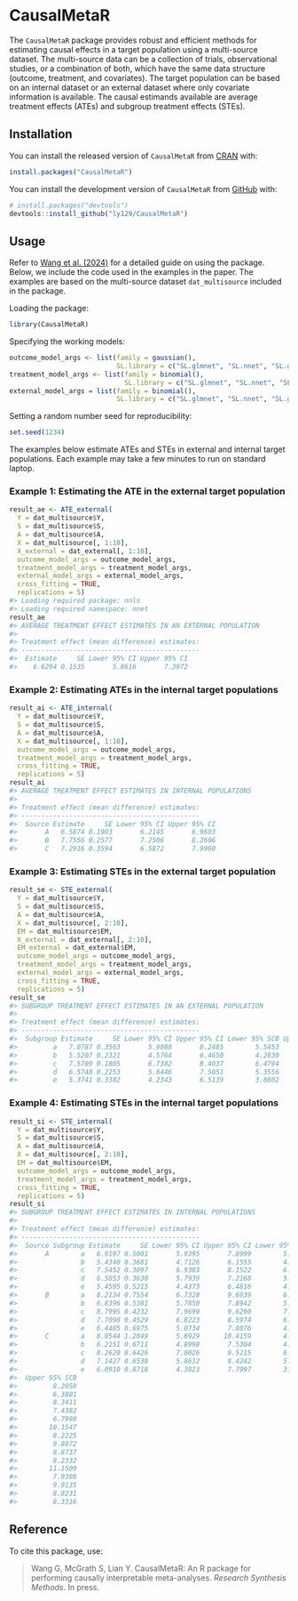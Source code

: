
<!-- README.md is generated from README.Rmd. Please edit that file -->

# CausalMetaR

<!-- badges: start -->
<!-- badges: end -->

The `CausalMetaR` package provides robust and efficient methods for
estimating causal effects in a target population using a multi-source
dataset. The multi-source data can be a collection of trials,
observational studies, or a combination of both, which have the same
data structure (outcome, treatment, and covariates). The target
population can be based on an internal dataset or an external dataset
where only covariate information is available. The causal estimands
available are average treatment effects (ATEs) and subgroup treatment
effects (STEs).

## Installation

You can install the released version of `CausalMetaR` from
[CRAN](https://CRAN.R-project.org/package=CausalMetaR) with:

``` r
install.packages("CausalMetaR")
```

You can install the development version of `CausalMetaR` from
[GitHub](https://github.com/ly129/CausalMetaR) with:

``` r
# install.packages("devtools")
devtools::install_github("ly129/CausalMetaR")
```

## Usage

Refer to [Wang et al. (2024)](https://doi.org/10.48550/arXiv.2402.04341)
for a detailed guide on using the package. Below, we include the code
used in the examples in the paper. The examples are based on the
multi-source dataset `dat_multisource` included in the package.

Loading the package:

``` r
library(CausalMetaR)
```

Specifying the working models:

``` r
outcome_model_args <- list(family = gaussian(),
                           SL.library = c("SL.glmnet", "SL.nnet", "SL.glm"))
treatment_model_args <- list(family = binomial(),
                             SL.library = c("SL.glmnet", "SL.nnet", "SL.glm"))
external_model_args = list(family = binomial(),
                           SL.library = c("SL.glmnet", "SL.nnet", "SL.glm"))
```

Setting a random number seed for reproducibility:

``` r
set.seed(1234)
```

The examples below estimate ATEs and STEs in external and internal
target populations. Each example may take a few minutes to run on
standard laptop.

### Example 1: Estimating the ATE in the external target population

``` r
result_ae <- ATE_external(
  Y = dat_multisource$Y,
  S = dat_multisource$S,
  A = dat_multisource$A,
  X = dat_multisource[, 1:10],
  X_external = dat_external[, 1:10],
  outcome_model_args = outcome_model_args,
  treatment_model_args = treatment_model_args,
  external_model_args = external_model_args,
  cross_fitting = TRUE,
  replications = 5)
#> Loading required package: nnls
#> Loading required namespace: nnet
result_ae
#> AVERAGE TREATMENT EFFECT ESTIMATES IN AN EXTERNAL POPULATION
#> 
#> Treatment effect (mean difference) estimates:
#> ---------------------------------------------
#>  Estimate     SE Lower 95% CI Upper 95% CI
#>    6.6294 0.1535       5.8616       7.3972
```

### Example 2: Estimating ATEs in the internal target populations

``` r
result_ai <- ATE_internal(
  Y = dat_multisource$Y,
  S = dat_multisource$S,
  A = dat_multisource$A,
  X = dat_multisource[, 1:10],
  outcome_model_args = outcome_model_args,
  treatment_model_args = treatment_model_args,
  cross_fitting = TRUE,
  replications = 5)
result_ai
#> AVERAGE TREATMENT EFFECT ESTIMATES IN INTERNAL POPULATIONS
#> 
#> Treatment effect (mean difference) estimates:
#> ---------------------------------------------
#>  Source Estimate     SE Lower 95% CI Upper 95% CI
#>       A   6.5874 0.1903       6.2145       6.9603
#>       B   7.7556 0.2577       7.2506       8.2606
#>       C   7.2916 0.3594       6.5872       7.9960
```

### Example 3: Estimating STEs in the external target population

``` r
result_se <- STE_external(
  Y = dat_multisource$Y, 
  S = dat_multisource$S, 
  A = dat_multisource$A, 
  X = dat_multisource[, 2:10], 
  EM = dat_multisource$EM,
  X_external = dat_external[, 2:10], 
  EM_external = dat_external$EM, 
  outcome_model_args = outcome_model_args, 
  treatment_model_args = treatment_model_args, 
  external_model_args = external_model_args,
  cross_fitting = TRUE,
  replications = 5)
result_se
#> SUBGROUP TREATMENT EFFECT ESTIMATES IN AN EXTERNAL POPULATION
#> 
#> Treatment effect (mean difference) estimates:
#> ---------------------------------------------
#>  Subgroup Estimate     SE Lower 95% CI Upper 95% CI Lower 95% SCB Upper 95% SCB
#>         a   7.0787 0.3563       5.9088       8.2485        5.5453        8.6121
#>         b   5.5207 0.2321       4.5764       6.4650        4.2830        6.7585
#>         c   7.5709 0.1805       6.7382       8.4037        6.4794        8.6625
#>         d   6.5748 0.2253       5.6446       7.5051        5.3556        7.7941
#>         e   5.3741 0.3382       4.2343       6.5139        3.8802        6.8681
```

### Example 4: Estimating STEs in the internal target populations

``` r
result_si <- STE_internal(
  Y = dat_multisource$Y, 
  S = dat_multisource$S, 
  A = dat_multisource$A, 
  X = dat_multisource[, 2:10], 
  EM = dat_multisource$EM,
  outcome_model_args = outcome_model_args, 
  treatment_model_args = treatment_model_args,
  cross_fitting = TRUE,
  replications = 5)
result_si
#> SUBGROUP TREATMENT EFFECT ESTIMATES IN INTERNAL POPULATIONS
#> 
#> Treatment effect (mean difference) estimates:
#> ---------------------------------------------
#>  Source Subgroup Estimate     SE Lower 95% CI Upper 95% CI Lower 95% SCB
#>       A        a   6.9197 0.5001       5.9395       7.8999        5.6345
#>                b   5.4340 0.3681       4.7126       6.1555        4.4880
#>                c   7.5452 0.3097       6.9383       8.1522        6.7493
#>                d   6.5053 0.3630       5.7939       7.2168        5.5724
#>                e   5.4595 0.5215       4.4373       6.4816        4.1192
#>       B        a   8.2134 0.7554       6.7328       9.6939        6.2720
#>                b   6.8396 0.5381       5.7850       7.8942        5.4567
#>                c   8.7995 0.4232       7.9699       9.6290        7.7118
#>                d   7.7098 0.4529       6.8223       8.5974        6.5460
#>                e   6.4405 0.6975       5.0734       7.8076        4.6479
#>       C        a   8.0544 1.2049       5.6929      10.4159        4.9579
#>                b   6.2151 0.6711       4.8998       7.5304        4.4904
#>                c   8.2620 0.6426       7.0026       9.5215        6.6106
#>                d   7.1427 0.6538       5.8612       8.4242        5.4624
#>                e   6.0910 0.8718       4.3823       7.7997        3.8504
#>  Upper 95% SCB
#>         8.2050
#>         6.3801
#>         8.3411
#>         7.4382
#>         6.7998
#>        10.1547
#>         8.2225
#>         9.8872
#>         8.8737
#>         8.2332
#>        11.1509
#>         7.9398
#>         9.9135
#>         8.8231
#>         8.3316
```

## Reference

To cite this package, use:

> Wang G, McGrath S, Lian Y. CausalMetaR: An R package for performing
> causally interpretable meta-analyses. *Research Synthesis Methods*. In
> press.

